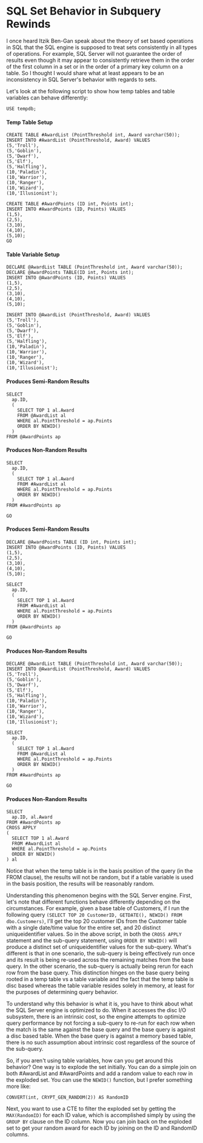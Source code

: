 # SQL Set Behavior in Subquery Rewinds

I once heard Itzik Ben-Gan speak about the theory of set based operations in SQL that the SQL engine is supposed to treat sets consistently in all types of operations. For example, SQL Server will not guarantee the order of results even though it may appear to consistently retrieve them in the order of the first column in a set or in the order of a primary key column on a table.  So I thought I would share what at least appears to be an inconsistency in SQL Server's behavior with regards to sets.

Let's look at the following script to show how temp tables and table variables can behave differently:

```
USE tempdb;
```

#### Temp Table Setup
```
CREATE TABLE #AwardList (PointThreshold int, Award varchar(50));
INSERT INTO #AwardList (PointThreshold, Award) VALUES
(5,'Troll'),
(5,'Goblin'),
(5,'Dwarf'),
(5,'Elf'),
(5,'Halfling'),
(10,'Paladin'),
(10,'Warrior'),
(10,'Ranger'),
(10,'Wizard'),
(10,'Illusionist');

CREATE TABLE #AwardPoints (ID int, Points int);
INSERT INTO #AwardPoints (ID, Points) VALUES
(1,5),
(2,5),
(3,10),
(4,10),
(5,10);
GO
```

#### Table Variable Setup
```
DECLARE @AwardList TABLE (PointThreshold int, Award varchar(50));
DECLARE @AwardPoints TABLE(ID int, Points int);
INSERT INTO @AwardPoints (ID, Points) VALUES
(1,5),
(2,5),
(3,10),
(4,10),
(5,10);

INSERT INTO @AwardList (PointThreshold, Award) VALUES
(5,'Troll'),
(5,'Goblin'),
(5,'Dwarf'),
(5,'Elf'),
(5,'Halfling'),
(10,'Paladin'),
(10,'Warrior'),
(10,'Ranger'),
(10,'Wizard'),
(10,'Illusionist');

```

#### Produces Semi-Random Results
```
SELECT
  ap.ID,
  (
    SELECT TOP 1 al.Award
    FROM @AwardList al
    WHERE al.PointThreshold = ap.Points
    ORDER BY NEWID()
  )
FROM @AwardPoints ap
```

#### Produces Non-Random Results
```
SELECT
  ap.ID,
  (
    SELECT TOP 1 al.Award
    FROM #AwardList al
    WHERE al.PointThreshold = ap.Points
    ORDER BY NEWID()
  )
FROM #AwardPoints ap

GO
```

#### Produces Semi-Random Results
```
DECLARE @AwardPoints TABLE (ID int, Points int);
INSERT INTO @AwardPoints (ID, Points) VALUES
(1,5),
(2,5),
(3,10),
(4,10),
(5,10);

SELECT
  ap.ID,
  (
    SELECT TOP 1 al.Award
    FROM #AwardList al
    WHERE al.PointThreshold = ap.Points
    ORDER BY NEWID()
  )
FROM @AwardPoints ap

GO
```

#### Produces Non-Random Results
```
DECLARE @AwardList TABLE (PointThreshold int, Award varchar(50));
INSERT INTO @AwardList (PointThreshold, Award) VALUES
(5,'Troll'),
(5,'Goblin'),
(5,'Dwarf'),
(5,'Elf'),
(5,'Halfling'),
(10,'Paladin'),
(10,'Warrior'),
(10,'Ranger'),
(10,'Wizard'),
(10,'Illusionist');

SELECT
  ap.ID,
  (
    SELECT TOP 1 al.Award
    FROM @AwardList al
    WHERE al.PointThreshold = ap.Points
    ORDER BY NEWID()
  )
FROM #AwardPoints ap

GO
```

#### Produces Non-Random Results
```
SELECT
  ap.ID, al.Award
FROM #AwardPoints ap
CROSS APPLY
(
  SELECT TOP 1 al.Award
  FROM #AwardList al
  WHERE al.PointThreshold = ap.Points
  ORDER BY NEWID()
) al
```

Notice that when the temp table is in the basis position of the query (in the FROM clause), the results will not be random, but if a table variable is used in the basis position, the results will be reasonably random.

Understanding this phenomenon begins with the SQL Server engine. First, let's note that different functions behave differently depending on the circumstances. For example, given a base table of Customers, if I run the following query `(SELECT TOP 20 CustomerID, GETDATE(), NEWID() FROM dbo.Customers)`, I'll get the top 20 customer IDs from the Customer table with a single date/time value for the entire set, and 20 distinct uniqueidentifier values.
So in the above script, in both the `CROSS APPLY` statement and the sub-query statement, using `ORDER BY NEWID()` will produce a distinct set of uniqueidentifier values for the sub-query.  What's different is that in one scenario, the sub-query is being effectively run once and its result is being re-used across the remaining matches from the base query.  In the other scenario, the sub-query is actually being rerun for each row from the base query.  This distinction hinges on the base query being rooted in a temp table vs a table variable and the fact that the temp table is disc based whereas the table variable resides solely in memory, at least for the purposes of determining query behavior.

To understand why this behavior is what it is, you have to think about what the SQL Server engine is optimized to do.  When it accesses the disc I/O subsystem, there is an intrinsic cost, so the engine attempts to optimize query performance by not forcing a sub-query to re-run for each row when the match is the same against the base query and the base query is against a disc based table.  When the base query is against a memory based table, there is no such assumption about intrinsic cost regardless of the source of the sub-query.

So, if you aren't using table variables, how can you get around this behavior?
One way is to explode the set initially.  You can do a simple join on both #AwardList and #AwardPoints and add a random value to each row in the exploded set.  You can use the `NEWID()` function, but I prefer something more like:

`CONVERT(int, CRYPT_GEN_RANDOM(2)) AS RandomID`

Next, you want to use a CTE to filter the exploded set by getting the `MAX(RandomID)` for each ID value, which is accomplished simply by using the `GROUP BY` clause on the ID column.  Now you can join back on the exploded set to get your random award for each ID by joining on the ID and RandomID columns.

